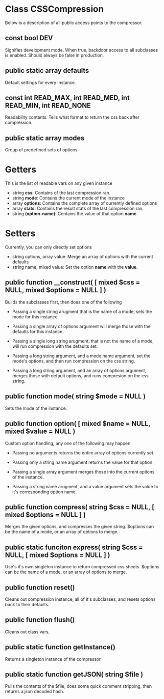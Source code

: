 Class CSSCompression
====================

Below is a description of all public access points to the compressor.


const bool DEV
--------------

Signifies development mode. When true, backdoor access to all subclasses is enabled. Should always be false in production.


public static array defaults
----------------------------

Default settings for every instance.


const int READ_MAX, int READ_MED, int READ_MIN, int READ_NONE
-------------------------------------------------------------

Readability contants. Tells what format to return the css back after compression.


public static array modes
-------------------------

Group of predefined sets of options


Getters
=======

This is the list of readable vars on any given instance

 - string **css**: Contains of the last compression ran.
 - string **mode**: Contains the current mode of the instance
 - array **options**: Contains the complete array of currently defined options
 - array **stats**: Contains the result stats of the last compression ran.
 - string **(option-name)**: Contains the value of that option **name**.


Setters
=======

Currently, you can only directly set options

 - string options, array value: Merge an array of options with the current defaults
 - string name, mixed value: Set the option **name** with the **value**.



public function __construct( [ mixed $css = NULL, mixed $options = NULL ] )
---------------------------------------------------------------

Builds the subclasses first, then does one of the following

 - Passing a single string arugment that is the name of a mode, sets the mode for this instance.

 - Passing a single array of options argument will merge those with the defaults for this instance.

 - Passing a single long string arugment, that is not the name of a mode, will run compression with the defaults set.

 - Passing a long string argument, and a mode name argument, set the mode's options, and then run compression on the css string.

 - Passing a long string argument, and an array of options argument, merges those with default options, and runs compresion on the css string.


public function mode( string $mode = NULL )
-------------------------------------------

Sets the mode of the instance.


public function option( [ mixed $name = NULL, mixed $value = NULL )
-------------------------------------------------------------------

Custom option handling, any one of the following may happen

 - Passing no arguments returns the entire array of options currently set.

 - Passing only a string name argument returns the value for that option.

 - Passing a single array argument merges those into the current options of the instance.

 - Passing a string name arugment, and a value argument sets the value to it's corresponding option name.


public function compress( string $css = NULL, [ mixed $options = NULL ] )
-------------------------------------------------------------------------

Merges the given options, and compresses the given string. $options can be the name of a mode, or an array of options to merge.


public static funciton express( string $css = NULL, [ mixed $options = NULL ] )
-------------------------------------------------------------------------------

Use's it's own singleton instance to return compressed css sheets.  $options can be the name of a mode, or an array of options to merge.


public function reset()
-----------------------

Cleans out compression instance, all of it's subclasses, and resets options back to their defaults.


public function flush()
-----------------------

Cleans out class vars.


public static function getInstance()
------------------------------------

Returns a singleton instance of the compressor


public static function getJSON( string $file )
----------------------------------------------

Pulls the contents of the $file, does some quick comment stripping, then returns a json decoded hash.
